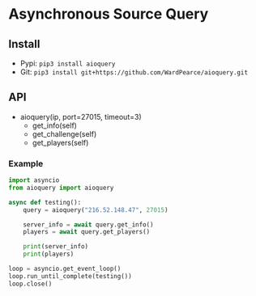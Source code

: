 # Asynchronous Source Query

## Install
- Pypi: ``pip3 install aioquery``
- Git: ``pip3 install git+https://github.com/WardPearce/aioquery.git``

## API
- aioquery(ip, port=27015, timeout=3)
    - get_info(self)
    - get_challenge(self)
    - get_players(self)

### Example
```py
import asyncio
from aioquery import aioquery

async def testing():
    query = aioquery("216.52.148.47", 27015)

    server_info = await query.get_info()
    players = await query.get_players()

    print(server_info)
    print(players)

loop = asyncio.get_event_loop()
loop.run_until_complete(testing())
loop.close()
```